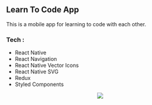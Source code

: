## Learn To Code App

This is a mobile app for learning to code with each other.

### Tech :

- React Native
- React Navigation
- React Native Vector Icons
- React Native SVG
- Redux
- Styled Components

<div align="center">
  <img src="src/docs/Demo.gif"/>
</div>
